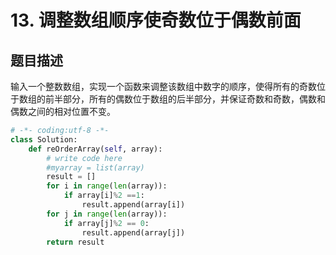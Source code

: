 # 13. 调整数组顺序使奇数位于偶数前面

题目描述
----

输入一个整数数组，实现一个函数来调整该数组中数字的顺序，使得所有的奇数位于数组的前半部分，所有的偶数位于数组的后半部分，并保证奇数和奇数，偶数和偶数之间的相对位置不变。

```python
# -*- coding:utf-8 -*-
class Solution:
    def reOrderArray(self, array):
        # write code here
        #myarray = list(array)
        result = []
        for i in range(len(array)):
            if array[i]%2 ==1:
                result.append(array[i])
        for j in range(len(array)):
            if array[j]%2 == 0:
                result.append(array[j])
        return result
        
```